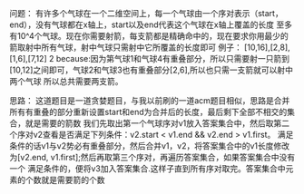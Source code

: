 问题：
    有许多个气球在一个二维空间上，每一个气球由一个序对表示（start，end），没有气球都在x轴上，start以及end代表这个气球在x轴上覆盖的长度
    至多有10^4个气球。现在你需要射箭，每支箭都是精确命中的，现在要求你用最少的箭取射中所有气球，射中气球只需射中它所覆盖的长度即可
    例子：
    [10,16],[2,8],[1,6],[7,12]
    2
    because:因为第气球1和气球4有重叠部分，所以只需要射一只箭到[10,12]之间即可，气球2和气球3也有重叠部分[2,6],所以也只需一支箭就可以射中两个气球
            所以总共需要两支箭。

思路：
    这道题目是一道贪婪题目，与我以前刷的一道acm题目相似，思路是合并所有有重叠的部分重新设置start和end为合并后的长度，最后剩下全部不相交的集合，就是需要的箭数
    我们先取出第一个气球序对v1放入答案集合中，然后取第二个序对v2查看是否满足下列条件：v2.start < v1.end && v2.end > v1.first。
    满足条件的话v1与v2势必有重叠部分，然后合并v1，v2，将答案集合中的v1长度修改为[v2.end, v1.first];然后再取第三个序对，再遍历答案集合，如果答案集合中没有一个
    满足条件的，便将v3加入答案集合.这样子直到所有序对取完。答案集合中元素的个数就是需要箭的个数
